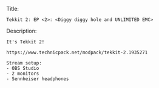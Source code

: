Title:

    Tekkit 2: EP <2>: <Diggy diggy hole and UNLIMITED EMC>

Description:

    It's Tekkit 2!
    
    https://www.technicpack.net/modpack/tekkit-2.1935271
    
    Stream setup:
    - OBS Studio
    - 2 monitors
    - Sennheiser headphones
